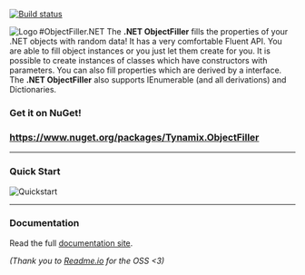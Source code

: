 [![Build status](https://ci.appveyor.com/api/projects/status/3sk25qg31wsamaa5/branch/master?svg=true)](https://ci.appveyor.com/project/HerrLoesch/objectfiller-net/branch/master)


#ObjectFiller.NET
<img align="left" src="https://raw.githubusercontent.com/Tynamix/ObjectFiller.NET/master/logo.png" alt="Logo" />
The **.NET ObjectFiller** fills the properties of your .NET objects with random data!
It has a very comfortable Fluent API.
You are able to fill object instances or you just let them create for you. 
It is possible to create instances of classes which have constructors with parameters.
You can also fill properties which are derived by a interface.
The **.NET ObjectFiller** also supports IEnumerable<T> (and all derivations) and Dictionaries.


### Get it on NuGet!

### https://www.nuget.org/packages/Tynamix.ObjectFiller

----------


### Quick Start
<img src="https://raw.githubusercontent.com/Tynamix/ObjectFiller.NET/master/objectfiller-quickstart.gif" alt="Quickstart" />

----------

### Documentation

Read the full [documentation site](https://objectfillernet.readme.io). 

*(Thank you to [Readme.io](https://readme.io/) for the OSS <3)*
